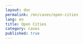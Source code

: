 ```yaml
---
layout: doc
permalink: /en/cases/open-cities
lang: en
title: Open Cities
category: cases
published: true
---
```


